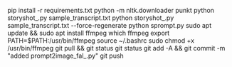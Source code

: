 pip install -r requirements.txt
python -m nltk.downloader punkt
python storyshot_.py sample_transcript.txt
python storyshot_.py sample_transcript.txt --force-regenerate
python sprompt.py
sudo apt update && sudo apt install ffmpeg
which ffmpeg
export PATH=$PATH:/usr/bin/ffmpeg
source ~/.bashrc
sudo chmod +x /usr/bin/ffmpeg
git pull && git status
git status
git add -A && git commit -m "added prompt2image_fal_.py"
git push